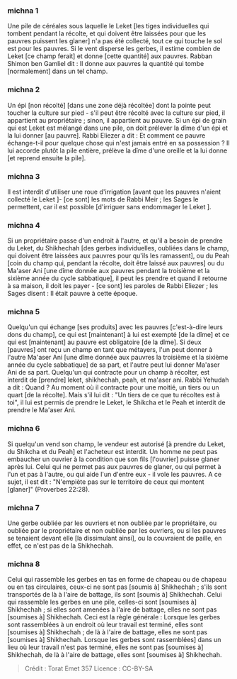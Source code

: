 
### michna 1
Une pile de céréales sous laquelle le Leket [les tiges individuelles qui tombent pendant la récolte, et qui doivent être laissées pour que les pauvres puissent les glaner] n'a pas été collecté, tout ce qui touche le sol est pour les pauvres. Si le vent disperse les gerbes, il estime combien de Leket [ce champ ferait] et donne [cette quantité] aux pauvres. Rabban Shimon ben Gamliel dit : Il donne aux pauvres la quantité qui tombe [normalement] dans un tel champ.

### michna 2
Un épi [non récolté] [dans une zone déjà récoltée] dont la pointe peut toucher la culture sur pied - s'il peut être récolté avec la culture sur pied, il appartient au propriétaire ; sinon, il appartient au pauvre. Si un épi de grain qui est Leket est mélangé dans une pile, on doit prélever la dîme d'un épi et la lui donner [au pauvre]. Rabbi Eliezer a dit : Et comment ce pauvre échange-t-il pour quelque chose qui n'est jamais entré en sa possession ? Il lui accorde plutôt la pile entière, prélève la dîme d'une oreille et la lui donne [et reprend ensuite la pile].

### michna 3
Il est interdit d'utiliser une roue d'irrigation [avant que les pauvres n'aient collecté le Leket ]- [ce sont] les mots de Rabbi Meir ; les Sages le permettent, car il est possible [d'irriguer sans endommager le Leket ].

### michna 4
Si un propriétaire passe d'un endroit à l'autre, et qu'il a besoin de prendre du Leket, du Shikhechah [des gerbes individuelles, oubliées dans le champ, qui doivent être laissées aux pauvres pour qu'ils les ramassent], ou du Peah [coin du champ qui, pendant la récolte, doit être laissé aux pauvres] ou du Ma'aser Ani [une dîme donnée aux pauvres pendant la troisième et la sixième année du cycle sabbatique], il peut les prendre et quand il retourne à sa maison, il doit les payer - [ce sont] les paroles de Rabbi Eliezer ; les Sages disent : Il était pauvre à cette époque.

### michna 5
Quelqu'un qui échange [ses produits] avec les pauvres [c'est-à-dire leurs dons du champ], ce qui est [maintenant] à lui est exempté [de la dîme] et ce qui est [maintenant] au pauvre est obligatoire [de la dîme]. Si deux [pauvres] ont reçu un champ en tant que métayers, l'un peut donner à l'autre Ma'aser Ani [une dîme donnée aux pauvres la troisième et la sixième année du cycle sabbatique] de sa part, et l'autre peut lui donner Ma'aser Ani de sa part. Quelqu'un qui contracte pour un champ à récolter, est interdit de [prendre] leket, shikhechah, peah, et ma'aser ani. Rabbi Yehudah a dit : Quand ? Au moment où il contracte pour une moitié, un tiers ou un quart [de la récolte]. Mais s'il lui dit : "Un tiers de ce que tu récoltes est à toi", il lui est permis de prendre le Leket, le Shikcha et le Peah et interdit de prendre le Ma'aser Ani.

### michna 6
Si quelqu'un vend son champ, le vendeur est autorisé [à prendre du Leket, du Shikcha et du Peah] et l'acheteur est interdit. Un homme ne peut pas embaucher un ouvrier à la condition que son fils [l'ouvrier] puisse glaner après lui. Celui qui ne permet pas aux pauvres de glaner, ou qui permet à l'un et pas à l'autre, ou qui aide l'un d'entre eux - il vole les pauvres. A ce sujet, il est dit : "N'empiète pas sur le territoire de ceux qui montent [glaner]" (Proverbes 22:28).

### michna 7
Une gerbe oubliée par les ouvriers et non oubliée par le propriétaire, ou oubliée par le propriétaire et non oubliée par les ouvriers, ou si les pauvres se tenaient devant elle [la dissimulant ainsi], ou la couvraient de paille, en effet, ce n'est pas de la Shikhechah.

### michna 8
Celui qui rassemble les gerbes en tas en forme de chapeau ou de chapeau ou en tas circulaires, ceux-ci ne sont pas [soumis à] Shikhechah ; s'ils sont transportés de là à l'aire de battage, ils sont [soumis à] Shikhechah. Celui qui rassemble les gerbes en une pile, celles-ci sont [soumises à] Shikhechah ; si elles sont amenées à l'aire de battage, elles ne sont pas [soumises à] Shikhechah. Ceci est la règle générale : Lorsque les gerbes sont rassemblées à un endroit où leur travail est terminé, elles sont [soumises à] Shikhechah ; de là à l'aire de battage, elles ne sont pas [soumises à] Shikhechah. Lorsque les gerbes sont rassemblées] dans un lieu où leur travail n'est pas terminé, elles ne sont pas [soumises à] Shikhechah, de là à l'aire de battage, elles sont [soumises à] Shikhechah.

>Crédit : Torat Emet 357
>Licence : CC-BY-SA 
